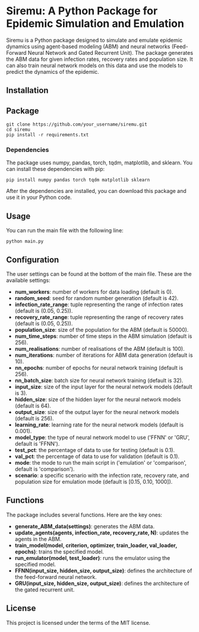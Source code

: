 # Siremu: A Python Package for Epidemic Simulation and Emulation

Siremu is a Python package designed to simulate and emulate epidemic dynamics using agent-based modeling (ABM) and neural networks (Feed-Forward Neural Network and Gated Recurrent Unit). The package generates the ABM data for given infection rates, recovery rates and population size. It can also train neural network models on this data and use the models to predict the dynamics of the epidemic.

## Installation

## Package

```
git clone https://github.com/your_username/siremu.git
cd siremu
pip install -r requirements.txt
```

### Dependencies

The package uses numpy, pandas, torch, tqdm, matplotlib, and sklearn. You can install these dependencies with pip:

```
pip install numpy pandas torch tqdm matplotlib sklearn
```

After the dependencies are installed, you can download this package and use it in your Python code.

## Usage

You can run the main file with the following line:

```
python main.py
```

## Configuration

The user settings can be found at the bottom of the main file. These are the available settings:

- **num_workers**: number of workers for data loading (default is 0).
- **random_seed**: seed for random number generation (default is 42).
- **infection_rate_range**: tuple representing the range of infection rates (default is (0.05, 0.25)).
- **recovery_rate_range**: tuple representing the range of recovery rates (default is (0.05, 0.25)).
- **population_size**: size of the population for the ABM (default is 50000).
- **num_time_steps**: number of time steps in the ABM simulation (default is 256).
- **num_realisations**: number of realisations of the ABM (default is 100).
- **num_iterations**: number of iterations for ABM data generation (default is 10).
- **nn_epochs**: number of epochs for neural network training (default is 256).
- **nn_batch_size**: batch size for neural network training (default is 32).
- **input_size**: size of the input layer for the neural network models (default is 3).
- **hidden_size**: size of the hidden layer for the neural network models (default is 64).
- **output_size**: size of the output layer for the neural network models (default is 256).
- **learning_rate**: learning rate for the neural network models (default is 0.001).
- **model_type**: the type of neural network model to use ('FFNN' or 'GRU', default is 'FFNN').
- **test_pct**: the percentage of data to use for testing (default is 0.1).
- **val_pct**: the percentage of data to use for validation (default is 0.1).
- **mode**: the mode to run the main script in ('emulation' or 'comparison', default is 'comparison').
- **scenario**: a specific scenario with the infection rate, recovery rate, and population size for emulation mode (default is [0.15, 0.10, 1000]).

## Functions

The package includes several functions. Here are the key ones:

- **generate_ABM_data(settings)**: generates the ABM data.
- **update_agents(agents, infection_rate, recovery_rate, N)**: updates the agents in the ABM.
- **train_model(model, criterion, optimizer, train_loader, val_loader, epochs)**: trains the specified model.
- **run_emulator(model, test_loader)**: runs the emulator using the specified model.
- **FFNN(input_size, hidden_size, output_size)**: defines the architecture of the feed-forward neural network.
- **GRU(input_size, hidden_size, output_size)**: defines the architecture of the gated recurrent unit.

## License

This project is licensed under the terms of the MIT license.